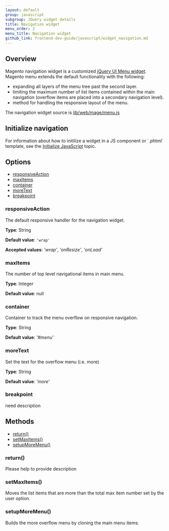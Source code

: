 ```yaml
---
layout: default
group: javascript
subgroup: JQuery widget details
title: Navigation widget
menu_order: 2
menu_title: Navigation widget
github_link: frontend-dev-guide/javascript/widget_navigation.md
---
```


<h2>Overview</h2>
Magento navigation widget is a customized <a href="http://api.jqueryui.com/menu/" target="_blank">jQuery UI Menu widget</a>. Magento menu extends the default functionality with the following:
<ul>
<li>expanding all layers of the menu tree past the second layer.</li>
<li>limiting the maximum number of list items contained within the main navigation (overflow items are placed into a secondary navigation level).</li>
<li>method for handling the responsive layout of the menu.</li>
</ul>

The navigation widget source is <a href="{{site.mage2000url}}lib/web/mage/menu.js">lib/web/mage/menu.js</a>

<h2 id="navigation_init">Initialize navigation</h2>
For information about how to initilize a widget in a JS component or `.phtml` template, see the <a href="{{site.baseurl}}frontend-dev-guide/javascript/">Initialize JavaScript</a> topic.

<h2 id="navigation_options">Options</h2>

<ul>
<li><a href="#n_responsiveAction">responsiveAction</a></li>
<li><a href="#n_maxItems">maxItems</a></li>
<li><a href="#n_container">container</a></li>
<li><a href="#n_moreText">moreText</a></li>
<li><a href="#n_breakpoint">breakpoint</a></li>
</ul>

<h3 id="n_responsiveAction">responsiveAction</h3>

The default responsive handler for the navigation widget.

**Type**: String

**Default value**: `'wrap'`

**Accepted values**: *'wrap'*, *'onResize'*, *'onLoad'*

<h3 id="n_maxItems">maxItems</h3>

The number of top level navigational items in main menu.

**Type**: Integer

**Default value**: null

<h3 id="n_container">container</h3>

Container to track the menu overflow on responsive navigation.

**Type**: String

**Default value**: *'#menu'*

<h3 id="n_moreText">moreText</h3>

Set the text for the overflow menu (i.e. more)

**Type**: String

**Default value**: *'more'*

<h3 id="n_breakpoint">breakpoint</h3>
<p class="q">need description</p>

<h2 id="navigation_methods">Methods</h2>
<ul>
<li><a href="#nav_return">return()</a></li>
<li><a href="#nav_setMaxItems">setMaxItems()</a></li>
<li><a href="#setupMoreMenu">setupMoreMenu()</a></li>
</ul>

<h3 id="nav_return">return()</h3>

<p class="q">Please help to provide description</p>

<h3 id="nav_setMaxItems">setMaxItems()</h3>
Moves the list items that are more than the total max item number set by the user option.

<h3 id="nav_setupMoreMenu">setupMoreMenu()</h3>
Builds the more overflow menu by cloning the main menu items.